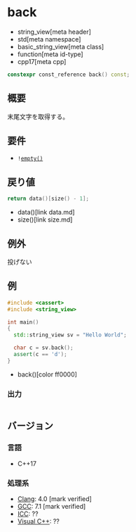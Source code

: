 # back
* string_view[meta header]
* std[meta namespace]
* basic_string_view[meta class]
* function[meta id-type]
* cpp17[meta cpp]

```cpp
constexpr const_reference back() const;
```

## 概要
末尾文字を取得する。


## 要件
- `!`[`empty()`](empty.md)


## 戻り値
```cpp
return data()[size() - 1];
```
* data()[link data.md]
* size()[link size.md]


## 例外
投げない


## 例
```cpp example
#include <cassert>
#include <string_view>

int main()
{
  std::string_view sv = "Hello World";

  char c = sv.back();
  assert(c == 'd');
}
```
* back()[color ff0000]

### 出力
```
```


## バージョン
### 言語
- C++17

### 処理系
- [Clang](/implementation.md#clang): 4.0 [mark verified]
- [GCC](/implementation.md#gcc): 7.1 [mark verified]
- [ICC](/implementation.md#icc): ??
- [Visual C++](/implementation.md#visual_cpp): ??
